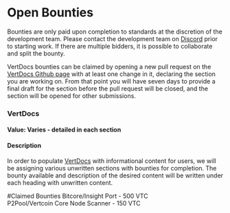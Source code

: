 # Open Bounties

Bounties are only paid upon completion to standards at the discretion of the 
development team. Please contact the development team on 
[Discord](https://discord.gg/SUy9Hsr) prior to starting work. If there are 
multiple bidders, it is possible to collaborate and split the bounty.

VertDocs bounties can be claimed by opening a new pull request on the 
[VertDocs Github page](https://github.com/Bryangoodson/VertDocs) with at least
one change in it, declaring the section you are working on. From that point you
will have seven days to provide a final draft for the section before the pull
request will be closed, and the section will be opened for other submissions.





### VertDocs

#### Value: Varies - detailed in each section
#### Description

In order to populate [VertDocs](https://docs.vertcoin.org) with informational 
content for users, we will be assigning various unwritten sections with bounties
for completion. The bounty available and description of the desired content will
be written under each heading with unwritten content. 

#Claimed Bounties
Bitcore/Insight Port - 500 VTC  
P2Pool/Vertcoin Core Node Scanner - 150 VTC
